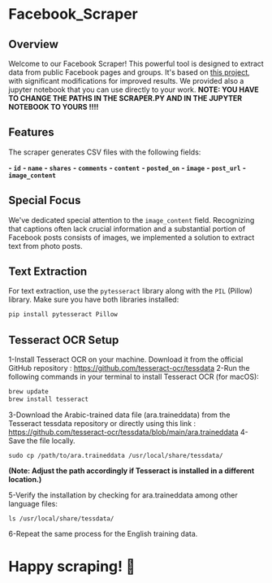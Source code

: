 # Facebook_Scraper


## Overview

Welcome to our Facebook Scraper! This powerful tool is designed to extract data from public Facebook pages and groups. It's based on [this project](https://github.com/shaikhsajid1111/facebook_page_scraper), with significant modifications for improved results. We provided also a jupyter notebook that you can use directly to your work.
**NOTE: YOU HAVE TO CHANGE THE PATHS IN THE SCRAPER.PY AND IN THE JUPYTER NOTEBOOK TO YOURS !!!!**

## Features

The scraper generates CSV files with the following fields:

**- `id`**
**- `name`**
**- `shares`**
**- `comments`**
**- `content`**
**- `posted_on`**
**- `image`**
**- `post_url`**
**- `image_content`**

## Special Focus

We've dedicated special attention to the `image_content` field. Recognizing that captions often lack crucial information and a substantial portion of Facebook posts consists of images, we implemented a solution to extract text from photo posts.

## Text Extraction

For text extraction, use the `pytesseract` library along with the `PIL` (Pillow) library. Make sure you have both libraries installed:

```bash
pip install pytesseract Pillow
```
## Tesseract OCR Setup

1-Install Tesseract OCR on your machine. Download it from the official GitHub repository : https://github.com/tesseract-ocr/tessdata
2-Run the following commands in your terminal to install Tesseract OCR (for macOS):

```bash
brew update
brew install tesseract
```
3-Download the Arabic-trained data file (ara.traineddata) from the Tesseract tessdata repository or directly using this link : https://github.com/tesseract-ocr/tessdata/blob/main/ara.traineddata
4-Save the file locally.
```
sudo cp /path/to/ara.traineddata /usr/local/share/tessdata/
```
**(Note: Adjust the path accordingly if Tesseract is installed in a different location.)**

5-Verify the installation by checking for ara.traineddata among other language files:
```
ls /usr/local/share/tessdata/
```
6-Repeat the same process for the English training data.

# Happy scraping! 🚀
